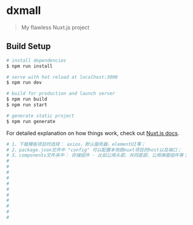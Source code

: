 # dxmall

> My flawless Nuxt.js project

## Build Setup

``` bash
# install dependencies
$ npm run install

# serve with hot reload at localhost:3000
$ npm run dev

# build for production and launch server
$ npm run build
$ npm run start

# generate static project
$ npm run generate
```

For detailed explanation on how things work, check out [Nuxt.js docs](https://nuxtjs.org).

``` bash
# 1、下载模板项目时选择： axios、默认服务器、elementUI等；
# 2、package.json文件中 "config" 可以配置本地跑nuxt项目的host以及端口；
# 3、components文件夹中： 存储组件 - 比如公用头部、共同底部、公用弹窗组件等；
# 
# 
# 
# 
# 
# 
# 
# 
# 
# 
# 

```


